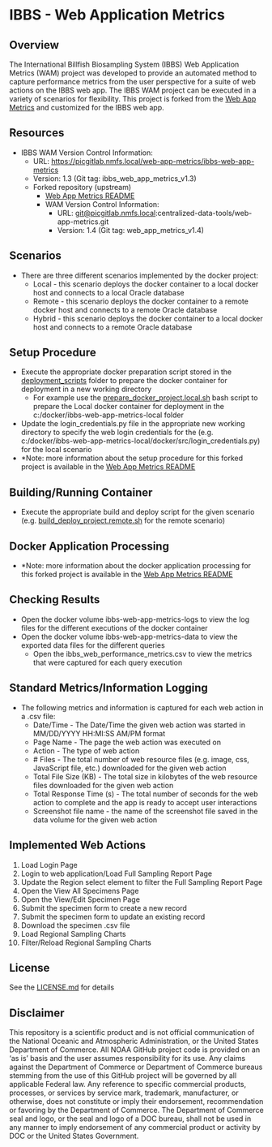# IBBS - Web Application Metrics

## Overview
The International Billfish Biosampling System (IBBS) Web Application Metrics (WAM) project was developed to provide an automated method to capture performance metrics from the user perspective for a suite of web actions on the IBBS web app.  The IBBS WAM project can be executed in a variety of scenarios for flexibility.  This project is forked from the [Web App Metrics](https://picgitlab.nmfs.local/centralized-data-tools/web-app-metrics) and customized for the IBBS web app.  

## Resources
-   IBBS WAM Version Control Information:
    -   URL: https://picgitlab.nmfs.local/web-app-metrics/ibbs-web-app-metrics
    -   Version: 1.3 (Git tag: ibbs_web_app_metrics_v1.3)
    -   Forked repository (upstream)
        -   [Web App Metrics README](https://picgitlab.nmfs.local/centralized-data-tools/web-app-metrics/-/blob/main/README.md?ref_type=heads)
        -   WAM Version Control Information:
            -   URL: git@picgitlab.nmfs.local:centralized-data-tools/web-app-metrics.git
            -   Version: 1.4 (Git tag: web_app_metrics_v1.4)

## Scenarios
-   There are three different scenarios implemented by the docker project:
    -   Local - this scenario deploys the docker container to a local docker host and connects to a local Oracle database
    -   Remote - this scenario deploys the docker container to a remote docker host and connects to a remote Oracle database
    -   Hybrid - this scenario deploys the docker container to a local docker host and connects to a remote Oracle database

## Setup Procedure
-   Execute the appropriate docker preparation script stored in the [deployment_scripts](./deployment_scripts) folder to prepare the docker container for deployment in a new working directory
    -   For example use the [prepare_docker_project.local.sh](./deployment_scripts/prepare_docker_project.local.sh) bash script to prepare the Local docker container for deployment in the c:/docker/ibbs-web-app-metrics-local folder
-   Update the login_credentials.py file in the appropriate new working directory to specify the web login credentials for the (e.g. c:/docker/ibbs-web-app-metrics-local/docker/src/login_credentials.py) for the local scenario
-   \*Note: more information about the setup procedure for this forked project is available in the [Web App Metrics README](https://picgitlab.nmfs.local/centralized-data-tools/web-app-metrics/-/blob/main/README.md?ref_type=heads#forked-repository-implementation)

## Building/Running Container
-   Execute the appropriate build and deploy script for the given scenario (e.g. [build_deploy_project.remote.sh](./deployment_scripts/build_deploy_project.remote.sh) for the remote scenario)

## Docker Application Processing
-   \*Note: more information about the docker application processing for this forked project is available in the [Web App Metrics README](https://picgitlab.nmfs.local/centralized-data-tools/web-app-metrics/-/blob/main/README.md?ref_type=heads#docker-application-processing)

## Checking Results
-   Open the docker volume ibbs-web-app-metrics-logs to view the log files for the different executions of the docker container
-   Open the docker volume ibbs-web-app-metrics-data to view the exported data files for the different queries
    -   Open the ibbs_web_performance_metrics.csv to view the metrics that were captured for each query execution

## Standard Metrics/Information Logging
-   The following metrics and information is captured for each web action in a .csv file:
    -   Date/Time - The Date/Time the given web action was started in MM/DD/YYYY HH:MI:SS AM/PM format
    -   Page Name - The page the web action was executed on
    -   Action - The type of web action
    -   \# Files - The total number of web resource files (e.g. image, css, JavaScript file, etc.) downloaded for the given web action
    -   Total File Size (KB) - The total size in kilobytes of the web resource files downloaded for the given web action
    -   Total Response Time (s) - The total number of seconds for the web action to complete and the app is ready to accept user interactions
    -   Screenshot file name - the name of the screenshot file saved in the data volume for the given web action

## Implemented Web Actions
1.  Load Login Page
2.  Login to web application/Load Full Sampling Report Page
3.  Update the Region select element to filter the Full Sampling Report Page
4.  Open the View All Specimens Page
5.  Open the View/Edit Specimen Page
6.  Submit the specimen form to create a new record
7.  Submit the specimen form to update an existing record
8.  Download the specimen .csv file
9. Load Regional Sampling Charts
10. Filter/Reload Regional Sampling Charts

## License
See the [LICENSE.md](./LICENSE.md) for details

## Disclaimer
This repository is a scientific product and is not official communication of the National Oceanic and Atmospheric Administration, or the United States Department of Commerce. All NOAA GitHub project code is provided on an ‘as is’ basis and the user assumes responsibility for its use. Any claims against the Department of Commerce or Department of Commerce bureaus stemming from the use of this GitHub project will be governed by all applicable Federal law. Any reference to specific commercial products, processes, or services by service mark, trademark, manufacturer, or otherwise, does not constitute or imply their endorsement, recommendation or favoring by the Department of Commerce. The Department of Commerce seal and logo, or the seal and logo of a DOC bureau, shall not be used in any manner to imply endorsement of any commercial product or activity by DOC or the United States Government.

